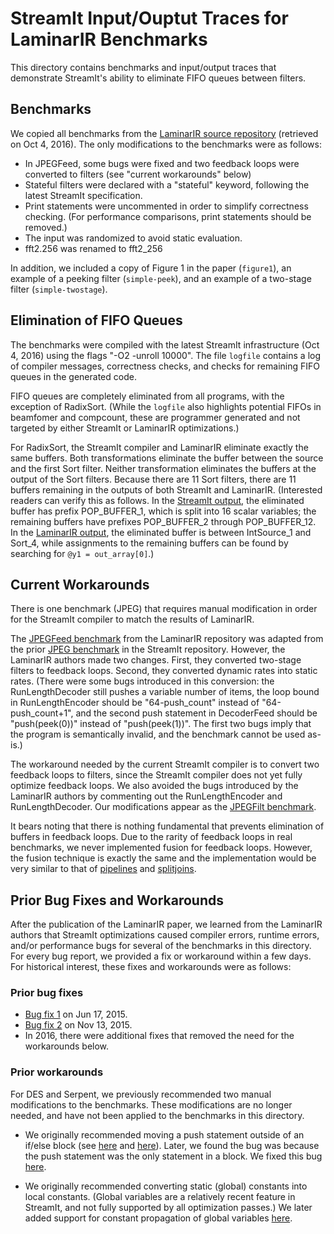 # StreamIt Input/Ouptut Traces for LaminarIR Benchmarks

This directory contains benchmarks and input/output traces that demonstrate StreamIt's ability to eliminate FIFO queues between filters.

## Benchmarks

We copied all benchmarks from the [LaminarIR source repository](https://github.com/LaminarIR/framework/tree/9c63f57fce2f4a61536c8407d91e2e17cc6ae933/examples/streamit/strs) (retrieved on Oct 4, 2016).  The only modifications to the benchmarks were as follows:
  * In JPEGFeed, some bugs were fixed and two feedback loops were converted to filters (see "current workarounds" below)
  * Stateful filters were declared with a "stateful" keyword, following the latest StreamIt specification.
  * Print statements were uncommented in order to simplify correctness checking.  (For performance comparisons, print statements should be removed.)
  * The input was randomized to avoid static evaluation.
  * fft2.256 was renamed to fft2_256

In addition, we included a copy of Figure 1 in the paper (`figure1`), an example of a peeking filter (`simple-peek`), and an example of a two-stage filter (`simple-twostage`).

## Elimination of FIFO Queues

The benchmarks were compiled with the latest StreamIt infrastructure (Oct 4, 2016) using the flags "-O2 -unroll 10000".  The file `logfile` contains a log of compiler messages, correctness checks, and checks for remaining FIFO queues in the generated code.

FIFO queues are completely eliminated from all programs, with the exception of RadixSort.  (While the `logfile` also highlights potential FIFOs in beamfomer and compcount, these are programmer generated and not targeted by either StreamIt or LaminarIR optimizations.)

For RadixSort, the StreamIt compiler and LaminarIR eliminate exactly the same buffers.  Both transformations eliminate the buffer between the source and the first Sort filter.  Neither transformation eliminates the buffers at the output of the Sort filters.  Because there are 11 Sort filters, there are 11 buffers remaining in the outputs of both StreamIt and LaminarIR.  (Interested readers can verify this as follows.  In the [StreamIt output]( https://github.com/bthies/streamit/blob/master/streams/apps/laminarir/radixsort/core0.c), the eliminated buffer has prefix POP_BUFFER_1, which is split into 16 scalar variables; the remaining buffers have prefixes POP_BUFFER_2 through POP_BUFFER_12.  In the [LaminarIR output](https://github.com/LaminarIR/framework/blob/9c63f57fce2f4a61536c8407d91e2e17cc6ae933/examples/laminarir/direct/RadixSort.rand.sdf), the eliminated buffer is between IntSource_1 and Sort_4, while assignments to the remaining buffers can be found by searching for `@y1 = out_array[0]`.)

## Current Workarounds

There is one benchmark (JPEG) that requires manual modification in order for the StreamIt compiler to match the results of LaminarIR.

The [JPEGFeed benchmark](https://github.com/LaminarIR/framework/blob/9c63f57fce2f4a61536c8407d91e2e17cc6ae933/examples/streamit/strs/JPEGFeed.str) from the LaminarIR repository was adapted from the prior [JPEG benchmark](https://github.com/bthies/streamit/blob/c5c273bfa011d846cc7b28b431ddff67cea3f977/streams/apps/benchmarks/jpeg/streamit/JPEG.str) in the StreamIt repository.  However, the LaminarIR authors made two changes.  First, they converted two-stage filters to feedback loops.  Second, they converted dynamic rates into static rates.  (There were some bugs introduced in this conversion:  the RunLengthDecoder still pushes a variable number of items, the loop bound in RunLengthEncoder should be "64-push_count" instead of "64-push_count+1", and the second push statement in DecoderFeed should be "push(peek(0))" instead of "push(peek(1))".  The first two bugs imply that the program is semantically invalid, and the benchmark cannot be used as-is.)

The workaround needed by the current StreamIt compiler is to convert two feedback loops to filters, since the StreamIt compiler does not yet fully optimize feedback loops.  We also avoided the bugs introduced by the LaminarIR authors by commenting out the RunLengthEncoder and RunLengthDecoder.  Our modifications appear as the [JPEGFilt benchmark]( https://github.com/bthies/streamit/blob/master/streams/apps/laminarir/jpeg/JPEGFilt.str).

It bears noting that there is nothing fundamental that prevents elimination of buffers in feedback loops.  Due to the rarity of feedback loops in real benchmarks, we never implemented fusion for feedback loops.  However, the fusion technique is exactly the same and the implementation would be very similar to that of [pipelines](https://github.com/bthies/streamit/blob/master/streams/src/at/dms/kjc/sir/lowering/fusion/ShiftPipelineFusion.java) and [splitjoins](https://github.com/bthies/streamit/blob/master/streams/src/at/dms/kjc/sir/lowering/fusion/FuseSplit.java).

## Prior Bug Fixes and Workarounds

After the publication of the LaminarIR paper, we learned from the LaminarIR authors that StreamIt optimizations caused compiler errors, runtime errors, and/or performance bugs for several of the benchmarks in this directory.  For every bug report, we provided a fix or workaround within a few days.  For historical interest, these fixes and workarounds were as follows:

### Prior bug fixes

   * [Bug fix 1](https://github.com/bthies/streamit/commit/0108886d9922a206d269277c1d68e9c951836294) on Jun 17, 2015.
   * [Bug fix 2](https://github.com/bthies/streamit/commit/1470669779869af1e061a9383c1d042503447c45) on Nov 13, 2015.
   * In 2016, there were additional fixes that removed the need for the workarounds below.

### Prior workarounds

For DES and Serpent, we previously recommended two manual modifications to the benchmarks.  These modifications are no longer needed, and have not been applied to the benchmarks in this directory.

   * We originally recommended moving a push statement outside of an if/else block (see [here](https://github.com/bthies/streamit/commit/e6ee24d6046b765a70fe6f358bebde5bc84c4777) and [here](https://github.com/bthies/streamit/commit/0779309b4571c92ead971717a3b20ce06f92ea59)).  Later, we found the bug was because the push statement was the only statement in a block.  We fixed this bug [here](https://github.com/bthies/streamit/commit/6aa069aabf9b395dbd2b670a4824d5a6c1c6d3b9).

   * We originally recommended converting static (global) constants into local constants.  (Global variables are a relatively recent feature in StreamIt, and not fully supported by all optimization passes.)  We later added support for constant propagation of global variables [here]( https://github.com/bthies/streamit/commit/d825b07eff9f674ebedc5458b68d42cb19ac7133).

